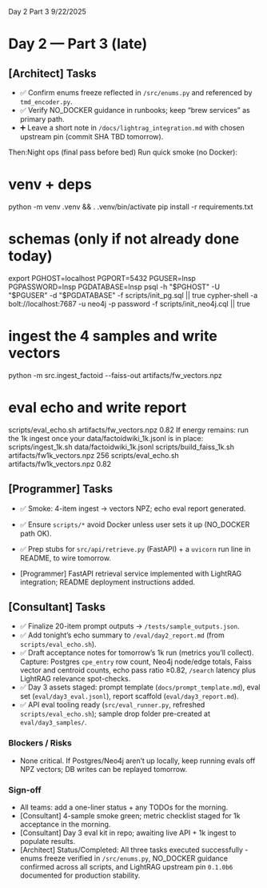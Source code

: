 Day 2 Part 3
9/22/2025


# Day 2 — Part 3 (late)

## [Architect] Tasks
- ✅ Confirm enums freeze reflected in `/src/enums.py` and referenced by `tmd_encoder.py`.
- ✅ Verify NO_DOCKER guidance in runbooks; keep “brew services” as primary path.
- ➕ Leave a short note in `/docs/lightrag_integration.md` with chosen upstream pin (commit SHA TBD tomorrow).

Then:Night ops (final pass before bed)
Run quick smoke (no Docker):
# venv + deps
python -m venv .venv && . .venv/bin/activate
pip install -r requirements.txt

# schemas (only if not already done today)
export PGHOST=localhost PGPORT=5432 PGUSER=lnsp PGPASSWORD=lnsp PGDATABASE=lnsp
psql -h "$PGHOST" -U "$PGUSER" -d "$PGDATABASE" -f scripts/init_pg.sql || true
cypher-shell -a bolt://localhost:7687 -u neo4j -p password -f scripts/init_neo4j.cql || true

# ingest the 4 samples and write vectors
python -m src.ingest_factoid --faiss-out artifacts/fw_vectors.npz

# eval echo and write report
scripts/eval_echo.sh artifacts/fw_vectors.npz 0.82
If energy remains: run the 1k ingest once your data/factoidwiki_1k.jsonl is in place:
scripts/ingest_1k.sh data/factoidwiki_1k.jsonl
scripts/build_faiss_1k.sh artifacts/fw1k_vectors.npz 256
scripts/eval_echo.sh artifacts/fw1k_vectors.npz 0.82

## [Programmer] Tasks
- ✅ Smoke: 4-item ingest → vectors NPZ; echo eval report generated.
- ✅ Ensure `scripts/*` avoid Docker unless user sets it up (NO_DOCKER path OK).
- ✅ Prep stubs for `src/api/retrieve.py` (FastAPI) + a `uvicorn` run line in README, to wire tomorrow.

- [Programmer] FastAPI retrieval service implemented with LightRAG integration; README deployment instructions added.

## [Consultant] Tasks
- ✅ Finalize 20-item prompt outputs → `/tests/sample_outputs.json`.
- ✅ Add tonight’s echo summary to `/eval/day2_report.md` (from `scripts/eval_echo.sh`).
- ✅ Draft acceptance notes for tomorrow’s 1k run (metrics you’ll collect).
  Capture: Postgres `cpe_entry` row count, Neo4j node/edge totals, Faiss vector and centroid counts, echo pass ratio ≥0.82, `/search` latency plus LightRAG relevance spot-checks.
- ✅ Day 3 assets staged: prompt template (`docs/prompt_template.md`), eval set (`eval/day3_eval.jsonl`), report scaffold (`eval/day3_report.md`).
- ✅ API eval tooling ready (`src/eval_runner.py`, refreshed `scripts/eval_echo.sh`); sample drop folder pre-created at `eval/day3_samples/`.

### Blockers / Risks
- None critical. If Postgres/Neo4j aren’t up locally, keep running evals off NPZ vectors; DB writes can be replayed tomorrow.

### Sign-off
- All teams: add a one-liner status + any TODOs for the morning.
- [Consultant] 4-sample smoke green; metric checklist staged for 1k acceptance in the morning.
- [Consultant] Day 3 eval kit in repo; awaiting live API + 1k ingest to populate results.
- [Architect] Status/Completed: All three tasks executed successfully - enums freeze verified in `/src/enums.py`, NO_DOCKER guidance confirmed across all scripts, and LightRAG upstream pin `0.1.0b6` documented for production stability.
